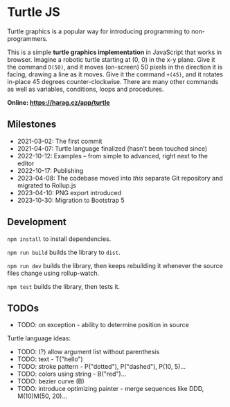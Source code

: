 # Turtle JS

Turtle graphics is a popular way for introducing programming to non-programmers.

This is a simple **turtle graphics implementation** in JavaScript that works in browser.
Imagine a robotic turtle starting at (0, 0) in the x-y plane.
Give it the command `D(50)`, and it moves (on-screen) 50 pixels in the direction it is facing, drawing a line as it moves.
Give it the command `+(45)`, and it rotates in-place 45 degrees counter-clockwise.
There are many other commands as well as variables, conditions, loops and procedures.

**Online: https://harag.cz/app/turtle**

## Milestones

- 2021-03-02: The first commit
- 2021-04-07: Turtle language finalized (hasn't been touched since)
- 2022-10-12: Examples – from simple to advanced, right next to the editor
- 2022-10-17: Publishing
- 2023-04-08: The codebase moved into *this* separate Git repository and migrated to Rollup.js
- 2023-04-10: PNG export introduced
- 2023-10-30: Migration to Bootstrap 5

## Development

`npm install` to install dependencies.

`npm run build` builds the library to `dist`.

`npm run dev` builds the library, then keeps rebuilding it whenever the source files change using rollup-watch.

`npm test` builds the library, then tests it.

## TODOs

- TODO: on exception - ability to determine position in source

Turtle language ideas:
- TODO: (?) allow argument list without parenthesis
- TODO: text - T("hello")
- TODO: stroke pattern - P("dotted"), P("dashed"), P(10, 5)...
- TODO: colors using string - B("red")...
- TODO: bezier curve (B)
- TODO: introduce optimizing painter - merge sequences like DDD, M(10)M(50, 20)...
